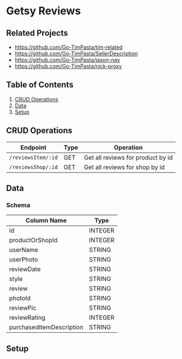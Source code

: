 # Getsy Reviews

## Related Projects

  - https://github.com/Go-TimPasta/tim-related
  - https://github.com/Go-TimPasta/SellerDescription
  - https://github.com/Go-TimPasta/jason-nav
  - https://github.com/Go-TimPasta/nick-proxy

## Table of Contents

1. [CRUD Operations](#CRUD-Operations)
2. [Data](#Data)
3. [Setup](#Setup)

## CRUD Operations

| Endpoint           | Type  | Operation                          |
|--------------------|-------|------------------------------------|
| `/reviewsItem/:id` | GET   | Get all reviews for product by id  |
| `/reviewsShop/:id` | GET   | Get all reviews for shop by id     |


## Data

### Schema

| Column Name              | Type     |
|--------------------------|----------|
| id                       | INTEGER  |
| productOrShopId          | INTEGER  |
| userName                 | STRING   |
| userPhoto                | STRING   |
| reviewDate               | STRING   |
| style                    | STRING   |
| review                   | STRING   |
| photoId                  | STRING   |
| reviewPic                | STRING   |
| reviewRating             | INTEGER  |
| purchasedItemDescription | STRING   |

## Setup
